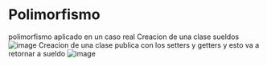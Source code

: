 # Polimorfismo
 polimorfismo aplicado en un caso real
 Creacion de una clase sueldos 
 ![image](https://user-images.githubusercontent.com/85316345/185936174-f17ae510-2d79-4f2f-9981-aa69988c1b17.png)
 Creacion de una clase publica con los setters y getters y esto va a retornar a sueldo
 ![image](https://user-images.githubusercontent.com/85316345/185936320-01719cc9-cd6a-4fee-8999-39046fd10317.png)
